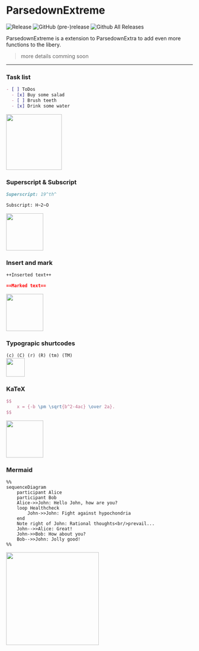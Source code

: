 # ParsedownExtreme 
![Release](	https://img.shields.io/github/release/BenjaminHoegh/ParsedownExtreme.svg?style=flat-square) ![GitHub (pre-)release](https://img.shields.io/github/release/BenjaminHoegh/ParsedownExtreme/all.svg?style=flat-square&label=pre-release) ![Github All Releases](https://img.shields.io/github/downloads/BenjaminHoegh/ParsedownExtreme/total.svg?style=flat-square)

ParsedownExtreme is a extension to ParsedownExtra to add even more functions to the libery.

> more details comming soon

---

### Task list

```markdown
- [ ] ToDos
  - [x] Buy some salad
  - [ ] Brush teeth
  - [x] Drink some water
```  

<img src='https://github.com/BenjaminHoegh/ParsedownExtreme/blob/master/docs/img/tasklist.png' height='150px'>


### Superscript & Subscript
```markdown
Superscript: 19^th^

Subscript: H~2~O
```  
<img src='https://github.com/BenjaminHoegh/ParsedownExtreme/blob/master/docs/img/supandsub.png' height='100px'>


### Insert and mark
```markdown
++Inserted text++

==Marked text==
```  
<img src='https://github.com/BenjaminHoegh/ParsedownExtreme/blob/master/docs/img/insertandmark.png' height='100px'>




### Typograpic shurtcodes
`(c) (C) (r) (R) (tm) (TM)`  
<img src='https://github.com/BenjaminHoegh/ParsedownExtreme/blob/master/docs/img/typography.png' height='50px'>

### KaTeX

```Latex
$$
    x = {-b \pm \sqrt{b^2-4ac} \over 2a}.
$$
```
<img src='https://github.com/BenjaminHoegh/ParsedownExtreme/blob/master/docs/img/katex.png' height='100px'>


### Mermaid
```Mermaid
%%
sequenceDiagram
    participant Alice
    participant Bob
    Alice->>John: Hello John, how are you?
    loop Healthcheck
        John->>John: Fight against hypochondria
    end
    Note right of John: Rational thoughts<br/>prevail...
    John-->>Alice: Great!
    John->>Bob: How about you?
    Bob-->>John: Jolly good!
%%
```  
<img src='https://github.com/BenjaminHoegh/ParsedownExtreme/blob/master/docs/img/mermaid.png' height='250px'>
